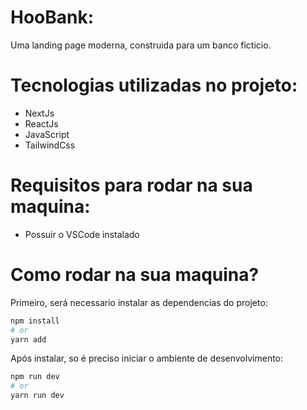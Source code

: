 # HooBank: 
Uma landing page moderna, construida para um banco ficticio. 

# Tecnologias utilizadas no projeto: 
<ul>
    <li> NextJs </li>
    <li> ReactJs</li>
    <li> JavaScript </li>
    <li> TailwindCss </li>
</ul>


# Requisitos para rodar na sua maquina: 
<ul>
    <li> Possuir o VSCode instalado </li>
</ul>

# Como rodar na sua maquina? 
<p> Primeiro, será necessario instalar as dependencias do projeto: </p>

```bash
npm install
# or
yarn add
```

<p> Após instalar, so é preciso iniciar o ambiente de desenvolvimento: </p>

```bash
npm run dev
# or
yarn run dev
```

